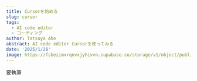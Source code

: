 ```yaml
---
title: Cursorを始める
slug: cursor
tags:
  - AI code editor
  - コーディング
author: Tatsuya Abe
abstract: AI code editor Cursorを使ってみる
date: '2025/1/26'
image: https://fsbezimxrqnvxjyhivvn.supabase.co/storage/v1/object/public/blogThumbnail/cursor.png?t=2025-01-27T19%3A35%3A11.496Z
---
```

要執筆
